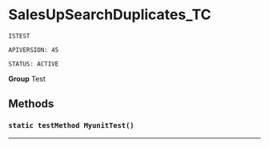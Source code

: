 # SalesUpSearchDuplicates_TC

`ISTEST`

`APIVERSION: 45`

`STATUS: ACTIVE`



**Group** Test

## Methods
### `static testMethod MyunitTest()`
---
